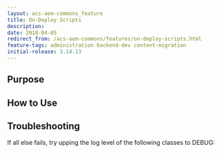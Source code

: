 ```yaml
---
layout: acs-aem-commons_feature
title: On-Deploy Scripts
description: 
date: 2018-04-05
redirect_from: /acs-aem-commons/features/on-deploy-scripts.html 
feature-tags: administration backend-dev content-migration
initial-release: 3.14.13
---
```


## Purpose

## How to Use


## Troubleshooting

If all else fails, try upping the log level of the following classes to DEBUG:
